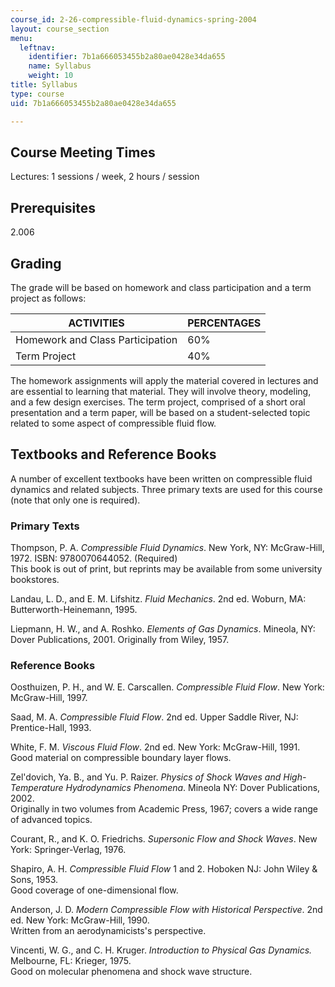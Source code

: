 ```yaml
---
course_id: 2-26-compressible-fluid-dynamics-spring-2004
layout: course_section
menu:
  leftnav:
    identifier: 7b1a666053455b2a80ae0428e34da655
    name: Syllabus
    weight: 10
title: Syllabus
type: course
uid: 7b1a666053455b2a80ae0428e34da655

---
```


Course Meeting Times
--------------------

Lectures: 1 sessions / week, 2 hours / session

Prerequisites
-------------

2.006

Grading
-------

The grade will be based on homework and class participation and a term project as follows:

| ACTIVITIES | PERCENTAGES |
| --- | --- |
| Homework and Class Participation | 60% |
| Term Project | 40% 

The homework assignments will apply the material covered in lectures and are essential to learning that material. They will involve theory, modeling, and a few design exercises. The term project, comprised of a short oral presentation and a term paper, will be based on a student-selected topic related to some aspect of compressible fluid flow.

Textbooks and Reference Books
-----------------------------

A number of excellent textbooks have been written on compressible fluid dynamics and related subjects. Three primary texts are used for this course (note that only one is required).

### Primary Texts

Thompson, P. A. _Compressible Fluid Dynamics_. New York, NY: McGraw-Hill, 1972. ISBN: 9780070644052. (Required)  
This book is out of print, but reprints may be available from some university bookstores.

Landau, L. D., and E. M. Lifshitz. _Fluid Mechanics_. 2nd ed. Woburn, MA: Butterworth-Heinemann, 1995.

Liepmann, H. W., and A. Roshko. _Elements of Gas Dynamics_. Mineola, NY: Dover Publications, 2001. Originally from Wiley, 1957.

### Reference Books

Oosthuizen, P. H., and W. E. Carscallen. _Compressible Fluid Flow_. New York: McGraw-Hill, 1997.

Saad, M. A. _Compressible Fluid Flow_. 2nd ed. Upper Saddle River, NJ: Prentice-Hall, 1993.

White, F. M. _Viscous Fluid Flow_. 2nd ed. New York: McGraw-Hill, 1991.  
Good material on compressible boundary layer flows.

Zel'dovich, Ya. B., and Yu. P. Raizer. _Physics of Shock Waves and High-Temperature Hydrodynamics Phenomena_. Mineola NY: Dover Publications, 2002.   
Originally in two volumes from Academic Press, 1967; covers a wide range of advanced topics.

Courant, R., and K. O. Friedrichs. _Supersonic Flow and Shock Waves_. New York: Springer-Verlag, 1976.

Shapiro, A. H. _Compressible Fluid Flow_ 1 and 2. Hoboken NJ: John Wiley & Sons, 1953.  
Good coverage of one-dimensional flow.

Anderson, J. D. _Modern Compressible Flow with Historical Perspective_. 2nd ed. New York: McGraw-Hill, 1990.  
Written from an aerodynamicists's perspective.

Vincenti, W. G., and C. H. Kruger. _Introduction to Physical Gas Dynamics._ Melbourne, FL: Krieger, 1975.  
Good on molecular phenomena and shock wave structure.